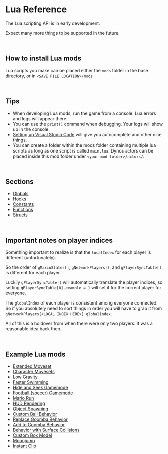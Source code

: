 # Lua Reference

The Lua scripting API is in early development.

Expect many more things to be supported in the future.

<br />

## How to install Lua mods
Lua scripts you make can be placed either the `mods` folder in the base directory, or in `<SAVE FILE LOCATION>/mods`

<br />

## Tips
- When developing Lua mods, run the game from a console. Lua errors and logs will appear there.
- You can use the `print()` command when debugging. Your logs will show up in the console.
- [Setting up Visual Studio Code](vs-code-setup.md) will give you autocomplete and other nice things.
- You can create a folder within the mods folder containing multiple lua scripts as long as one script is called `main.lua`. Dynos actors can be placed inside this mod folder under `<your mod folder>/actors/`.
<br />

## Sections
- [Globals](globals.md)
- [Hooks](hooks.md)
- [Constants](constants.md)
- [Functions](functions.md)
- [Structs](structs.md)

<br />

## Important notes on player indices

Something important to realize is that the `localIndex` for each player is different (unfortunately).

So the order of `gMarioStates[]`, `gNetworkPlayers[]`, and `gPlayerSyncTable[]` is different for each player.

Luckily `gPlayerSyncTable[]` will automatically translate the player indices, so setting `gPlayerSyncTable[0].example = 1` will set it for the correct player for everyone.

The `globalIndex` of each player is consistent among everyone connected. So if you absolutely need to sort things in order you will have to grab it from `gNetworkPlayers[<LOCAL INDEX HERE>].globalIndex`.

All of this is a holdover from when there were only two players. It was a reasonable idea back then.

<br />

## Example Lua mods
- [Extended Moveset](../../mods/extended-moveset.lua)
- [Character Movesets](../../mods/character-movesets.lua)
- [Low Gravity](../../mods/low-gravity.lua)
- [Faster Swimming](../../mods/faster-swimming.lua)
- [Hide and Seek Gamemode](../../mods/hide-and-seek.lua)
- [Football (soccer) Gamemode](../../mods/football.lua)
- [Mario Run](../../mods/Mario-Run.lua)
- [HUD Rendering](examples/hud.lua)
- [Object Spawning](examples/spawn-stuff.lua)
- [Custom Ball Behavior](examples/behavior-ball.lua)
- [Replace Goomba Behavior](examples/behavior-replace-goomba.lua)
- [Add to Goomba Behavior](examples/behavior-add-to-goomba.lua)
- [Behavior with Surface Collisions](examples/behavior-surface-collisions.lua)
- [Custom Box Model](examples/custom-box-model)
- [Moonjump](examples/Moonjump.lua)
- [Instant Clip](examples/Instant_Clip.lua)
